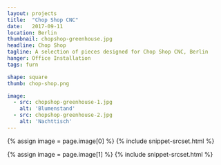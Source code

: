 ```yaml
---
layout: projects
title:  "Chop Shop CNC"
date:   2017-09-11
location: Berlin
thumbnail: chopshop-greenhouse.jpg
headline: Chop Shop
tagline: A selection of pieces designed for Chop Shop CNC, Berlin
hanger: Office Installation
tags: furn

shape: square
thumb: chop-shop.png

image:
  - src: chopshop-greenhouse-1.jpg
    alt: 'Blumenstand'
  - src: chopshop-greenhouse-2.jpg
    alt: 'Nachttisch'
---
```


{% assign image = page.image[0] %}
{% include snippet-srcset.html %}

{% assign image = page.image[1] %}
{% include snippet-srcset.html %}
